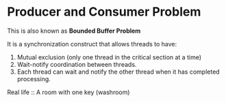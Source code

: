 # Producer and Consumer Problem
This is also known as **Bounded Buffer Problem**

It is a synchronization construct that allows threads to have:
1. Mutual exclusion (only one thread in the critical section at a time)
2. Wait-notify coordination between threads.
3. Each thread can wait and notify the other thread when it has completed processing.

Real life :: A room with one key (washroom)
